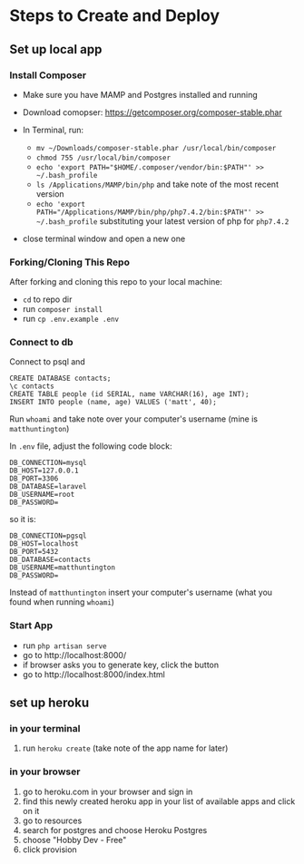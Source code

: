 # Steps to Create and Deploy

## Set up local app

### Install Composer

- Make sure you have MAMP and Postgres installed and running
- Download comopser: https://getcomposer.org/composer-stable.phar
- In Terminal, run:

  - `mv ~/Downloads/composer-stable.phar /usr/local/bin/composer`
  - `chmod 755 /usr/local/bin/composer`
  - `echo 'export PATH="$HOME/.composer/vendor/bin:$PATH"' >> ~/.bash_profile`
  - `ls /Applications/MAMP/bin/php` and take note of the most recent version
  - `echo 'export PATH="/Applications/MAMP/bin/php/php7.4.2/bin:$PATH"' >> ~/.bash_profile` substituting your latest version of php for `php7.4.2`

- close terminal window and open a new one

### Forking/Cloning This Repo

After forking and cloning this repo to your local machine:

- `cd` to repo dir
- run `composer install`
- run `cp .env.example .env`

### Connect to db

Connect to psql and

```
CREATE DATABASE contacts;
\c contacts
CREATE TABLE people (id SERIAL, name VARCHAR(16), age INT);
INSERT INTO people (name, age) VALUES ('matt', 40);
```

Run `whoami` and take note over your computer's username (mine is `matthuntington`)

In `.env` file, adjust the following code block:

```
DB_CONNECTION=mysql
DB_HOST=127.0.0.1
DB_PORT=3306
DB_DATABASE=laravel
DB_USERNAME=root
DB_PASSWORD=
```

so it is:

```
DB_CONNECTION=pgsql
DB_HOST=localhost
DB_PORT=5432
DB_DATABASE=contacts
DB_USERNAME=matthuntington
DB_PASSWORD=
```

Instead of `matthuntington` insert your computer's username (what you found when running `whoami`)

### Start App

- run `php artisan serve`
- go to http://localhost:8000/
- if browser asks you to generate key, click the button
- go to http://localhost:8000/index.html

## set up heroku

### in your terminal

1. run `heroku create` (take note of the app name for later)

### in your browser

1. go to heroku.com in your browser and sign in
1. find this newly created heroku app in your list of available apps and click on it
1. go to resources
1. search for postgres and choose Heroku Postgres
1. choose "Hobby Dev - Free"
1. click provision
